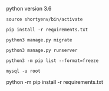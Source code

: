 python version 3.6

```
source shortyenv/bin/activate

pip install -r requirements.txt

python3 manage.py migrate

python3 manage.py runserver

python3 -m pip list --format=freeze

mysql -u root
```


 python -m pip install -r requirements.txt
